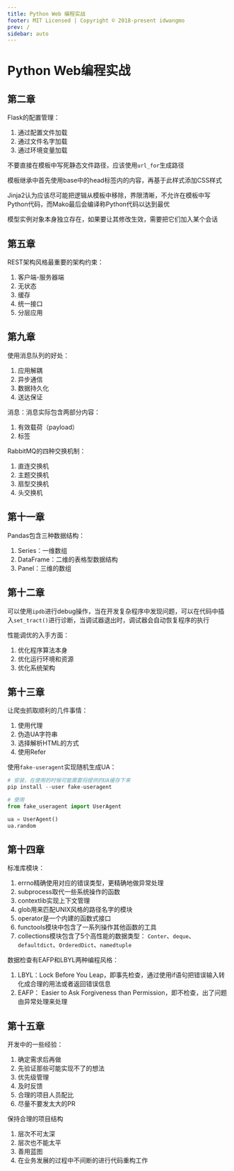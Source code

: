 ```yaml
---
title: Python Web 编程实战
footer: MIT Licensed | Copyright © 2018-present idwangmo
prev: /
sidebar: auto
---
```

# Python Web编程实战

## 第二章

Flask的配置管理：

1. 通过配置文件加载
2. 通过文件名字加载
3. 通过环境变量加载

不要直接在模板中写死静态文件路径，应该使用`url_for`生成路径

模板继承中首先使用base中的head标签内的内容，再基于此样式添加CSS样式

Jinja2认为应该尽可能把逻辑从模板中移除，界限清晰，不允许在模板中写Python代码，而Mako最后会编译称Python代码以达到最优

模型实例对象本身独立存在，如果要让其修改生效，需要把它们加入某个会话

## 第五章

REST架构风格最重要的架构约束：

1. 客户端-服务器端
2. 无状态
3. 缓存
4. 统一接口
5. 分层应用

## 第九章

使用消息队列的好处：

1. 应用解耦
2. 异步通信
3. 数据持久化
4. 送达保证

消息：消息实际包含两部分内容：

1. 有效载荷（payload）
2. 标签

RabbitMQ的四种交换机制：

1. 直连交换机
2. 主题交换机
3. 扇型交换机
4. 头交换机

## 第十一章

Pandas包含三种数据结构：

1. Series：一维数组
2. DataFrame：二维的表格型数据结构
3. Panel：三维的数组

## 第十二章

可以使用`ipdb`进行debug操作，当在开发复杂程序中发现问题，可以在代码中插入`set_tract()`进行诊断，当调试器退出时，调试器会自动恢复程序的执行

性能调优的入手方面：

1. 优化程序算法本身
2. 优化运行环境和资源
3. 优化系统架构

## 第十三章

让爬虫抓取顺利的几件事情：

1. 使用代理
2. 伪造UA字符串
3. 选择解析HTML的方式
4. 使用Refer

使用`fake-useragent`实现随机生成UA：

```python
# 安装，在使用的时候可能需要将提供的UA缓存下来
pip install --user fake-useragent

# 使用
from fake_useragent import UserAgent

ua = UserAgent()
ua.random
```

## 第十四章

标准库模块：

1. errno精确使用对应的错误类型，更精确地做异常处理
2. subprocess取代一些系统操作的函数
3. contextlib实现上下文管理
4. glob用来匹配UNIX风格的路径名字的模块
5. operator是一个内建的函数式接口
6. functools模块中包含了一系列操作其他函数的工具
7. collections模块包含了5个高性能的数据类型： `Conter`、`deque`、`defaultdict`、`OrderedDict`、`namedtuple`

数据检查有EAFP和LBYL两种编程风格：

1. LBYL：Lock Before You Leap，即事先检查，通过使用if语句把错误输入转化成合理的用法或者返回错误信息
2. EAFP： Easier to Ask Forgiveness than Permission，即不检查，出了问题由异常处理来处理

## 第十五章

开发中的一些经验：

1. 确定需求后再做
2. 先验证那些可能实现不了的想法
3. 优先级管理
4. 及时反馈
5. 合理的项目人员配比
6. 尽量不要发太大的PR

保持合理的项目结构

1. 层次不可太深
2. 层次也不能太平
3. 善用蓝图
4. 在业务发展的过程中不间断的进行代码重构工作